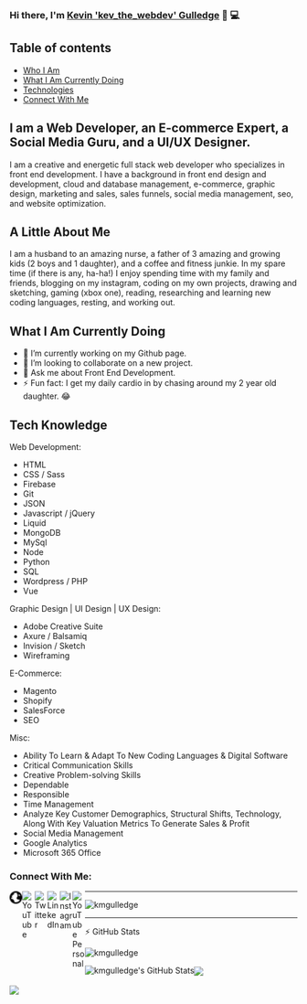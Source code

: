 ### Hi there, I'm [Kevin 'kev_the_webdev' Gulledge][website] 👋 💻

## Table of contents
* [Who I Am](#a-little-about-me)
* [What I Am Currently Doing](#what-i-am-currently-doing)
* [Technologies](#tech-knowledge)
* [Connect With Me](#connect-with-me)

## I am a Web Developer, an E-commerce Expert, a Social Media Guru, and a UI/UX Designer.

I am a creative and energetic full stack web developer who specializes in front end development. I have a background in front end design and development, cloud and database management, e-commerce, graphic design, marketing and sales, sales funnels, social media management, seo, and website optimization.

## A Little About Me
I am a husband to an amazing nurse, a father of 3 amazing and growing kids (2 boys and 1 daughter), and a coffee and fitness junkie. In my spare time (if there is any, ha-ha!) I enjoy spending time with my family and friends, blogging on my instagram, coding on my own projects, drawing and sketching, gaming (xbox one), reading, researching and learning new coding languages, resting, and working out.

## What I Am Currently Doing
- 🔭 I’m currently working on my Github page.
- 👯 I’m looking to collaborate on a new project.
- 💬 Ask me about Front End Development.
- ⚡ Fun fact: I get my daily cardio in by chasing around my 2 year old daughter. :joy:

## Tech Knowledge
Web Development:
* HTML
* CSS / Sass
* Firebase
* Git
* JSON
* Javascript / jQuery
* Liquid
* MongoDB
* MySql
* Node
* Python
* SQL
* Wordpress / PHP
* Vue

Graphic Design | UI Design | UX Design:
* Adobe Creative Suite
* Axure / Balsamiq
* Invision / Sketch
* Wireframing

E-Commerce:
* Magento
* Shopify
* SalesForce
* SEO

Misc:
* Ability To Learn & Adapt To New Coding Languages & Digital Software
* Critical Communication Skills
* Creative Problem-solving Skills
* Dependable
* Responsible
* Time Management
* Analyze Key Customer Demographics, Structural Shifts, Technology, Along With Key Valuation Metrics To Generate Sales & Profit
* Social Media Management
* Google Analytics 
* Microsoft 365 Office

### Connect With Me:

[<img align="left" alt="About Me" width="22px" src="https://raw.githubusercontent.com/iconic/open-iconic/master/svg/globe.svg" />][website] 
[<img align="left" alt="YouTube" width="22px" src="https://cdn.jsdelivr.net/npm/simple-icons@v3/icons/youtube.svg" />][youtube]
[<img align="left" alt="Twitter" width="22px" src="https://cdn.jsdelivr.net/npm/simple-icons@v3/icons/twitter.svg" />][twitter]
[<img align="left" alt="LinkedIn" width="22px" src="https://cdn.jsdelivr.net/npm/simple-icons@v3/icons/linkedin.svg" />][linkedin]
[<img align="left" alt="Instagram" width="22px" src="https://cdn.jsdelivr.net/npm/simple-icons@v3/icons/instagram.svg" />][instagram]
[<img align="left" alt="YouTube Personal" width="22px" src="https://cdn.jsdelivr.net/npm/simple-icons@v3/icons/youtube.svg" />][youtube-personal]

---

<p align="left"> <img src="https://komarev.com/ghpvc/?username=kmgulledge&label=Views&color=orange&style=plastic" alt="kmgulledge" /> </p>

---

:zap: GitHub Stats

<p align="left"> <img src="https://komarev.com/ghpvc/?username=kmgulledge&label=Views&color=orange&style=plastic" alt="kmgulledge" /> </p>

<p>
<img align="left" alt="kmgulledge's GitHub Stats" src="https://github-readme-stats.vercel.app/api?username=kmgulledge&show_icons=true&hide_border=true&count_private=true" /> </p>

<p align="left"> <a href="https://github.com/kmgulledge">
    <img align="center" src="https://github-readme-stats.vercel.app/api/top-langs/?username=kmgulledge&theme=light&hide_langs_below=1" />
    </a> </p>

<p align="left"><a href="https://github.com/kmgulledge">
    <img align="center" src="https://github-readme-stats.vercel.app/api?username=kmgulledge&show_icons=true&theme=light&line_height=27" />
    </a></p>

[website]: https://www.kevingulledge.com
[blog]: https://dev.to/n3wt0n
[twitter]: https://twitter.com/davidebenvegnu
[youtube]: https://www.youtube.com/CoderDave
[youtube-personal]: https://www.youtube.com/DavideBenvegnu
[linkedin]: https://linkedin.com/in/davidebenvegnu
[instagram]: https://www.instagram.com/davide.benvegnu

<!--
**n3wt0n/n3wt0n** is a ✨ _special_ ✨ repository because its `README.md` (this file) appears on your GitHub profile.

Here are some ideas to get you started:

- 🔭 I’m currently working on ...
- 🌱 I’m currently learning ...
- 👯 I’m looking to collaborate on ...
- 🤔 I’m looking for help with ...
- 💬 Ask me about ...
- 📫 How to reach me: ...
- 😄 Pronouns: ...
- ⚡ Fun fact: ...
-->

<!--
### Hi there 👋

<!--
**kmgulledge/kmgulledge** is a ✨ _special_ ✨ repository because its `README.md` (this file) appears on your GitHub profile.

Here are some ideas to get you started:

- 🔭 I’m currently working on ...
- 🌱 I’m currently learning ...
- 👯 I’m looking to collaborate on ...
- 🤔 I’m looking for help with ...
- 💬 Ask me about ...
- 📫 How to reach me: ...
- 😄 Pronouns: ...
- ⚡ Fun fact: ...

# Welcome To My Github
This is my Official Github Welcome page. 

## Table of contents
* [Who I Am](#who-i-am)
* [Technologies](#tech-knowledge)
* [My Links](#my-links)

## Who I Am
My Name Is Kevin. I Am A Husband To An Amazing Nurse, Father of 3, Coffee & Fitness Junkie, & Web Developer.
 
## Tech Knowledge
Web Development:
* HTML
* CSS / Sass
* Firebase
* Git
* JSON
* Javascript / jQuery
* Liquid
* MongoDB
* MySql
* Node
* Python
* SQL
* Wordpress / PHP
* Vue

Graphic Design | UI Design | UX Design:
* Adobe Creative Suite
* Axure / Balsamiq
* Invision / Sketch
* Wireframing

E-Commerce:
* Magento
* Shopify
* SalesForce
* SEO

Misc:
* Ability To Learn & Adapt To New Coding Languages & Digital Software
* Critical Communication Skills
* Creative Problem-solving Skills
* Dependable
* Responsible
* Time Management
* Analyze Key Customer Demographics, Structural Shifts, Technology, Along With Key Valuation Metrics To Generate Sales & Profit
* Social Media Management
* Google Analytics 
* Microsoft Excel

## My Links
[My Website](https://www.kevingulledge.com "My Website")

[Instagram](https://www.instagram.com/kev_the_webdev/ "My Instagram")

[Twitter](https://twitter.com/kev_the_webdev "My Twitter")

[Youtube Music To Listen To While Coding](https://www.youtube.com/watch?v=T7doDSU3OfA "YouTube")
-->
